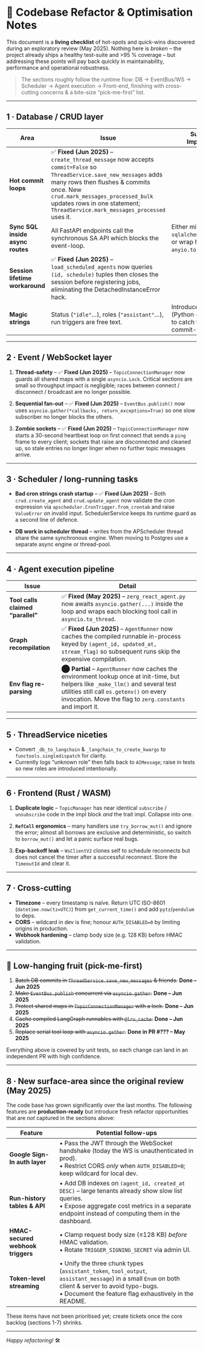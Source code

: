 # 📌 Codebase Refactor & Optimisation Notes

This document is a **living checklist** of hot-spots and quick-wins discovered
during an exploratory review (May 2025).  Nothing here is *broken* – the
project already ships a healthy test-suite and >95 % coverage – but addressing
these points will pay back quickly in maintainability, performance and
operational robustness.

> The sections roughly follow the runtime flow: DB → EventBus/WS → Scheduler →
> Agent execution → Front-end, finishing with cross-cutting concerns & a
> bite-size “pick-me-first” list.

---

## 1&nbsp;· Database / CRUD layer

| Area | Issue | Suggested Improvement |
|------|-------|-----------------------|
| **Hot commit loops** | ✅ **Fixed (Jun 2025)** – `create_thread_message` now accepts `commit=False` so `ThreadService.save_new_messages` adds many rows then flushes & commits once.  New `crud.mark_messages_processed_bulk` updates rows in one statement; `ThreadService.mark_messages_processed` uses it. |
| **Sync SQL inside async routes** | All FastAPI endpoints call the synchronous SA API which blocks the event-loop. | Either migrate to `sqlalchemy.ext.asyncio`, or wrap heavy CRUD in `anyio.to_thread`. |
| **Session lifetime workaround** | ✅ **Fixed (Jun 2025)** – `load_scheduled_agents` now queries `(id, schedule)` tuples then closes the session before registering jobs, eliminating the DetachedInstanceError hack. |
| **Magic strings** | Status (`"idle"`…), roles (`"assistant"`…), run triggers are free text. | Introduce small `Enum`s (Python + DB CHECK) to catch typos at commit-time. |

---

## 2&nbsp;· Event / WebSocket layer

1. **Thread-safety** – ✅ **Fixed (Jun 2025)** – `TopicConnectionManager`
   now guards all shared maps with a single `asyncio.Lock`.  Critical sections
   are small so throughput impact is negligible; races between connect /
   disconnect / broadcast are no longer possible.

2. **Sequential fan-out** – ✅ **Fixed (Jun 2025)** – `EventBus.publish()` now
   uses `asyncio.gather(*callbacks, return_exceptions=True)` so one slow
   subscriber no longer blocks the others.

3. **Zombie sockets** – ✅ **Fixed (Jun 2025)** – `TopicConnectionManager`
   now starts a 30-second heartbeat loop on first connect that sends a `ping`
   frame to every client; sockets that raise are disconnected and cleaned up,
   so stale entries no longer linger when no further topic messages arrive.

---

## 3&nbsp;· Scheduler / long-running tasks

* **Bad cron strings crash startup** – ✅ **Fixed (Jun 2025)** – Both
  `crud.create_agent` and `crud.update_agent` now validate the cron expression
  via `apscheduler.CronTrigger.from_crontab` and raise `ValueError` on
  invalid input.  SchedulerService keeps its runtime guard as a second line
  of defence.

* **DB work in scheduler thread** – writes from the APScheduler thread share
  the same synchronous engine. When moving to Postgres use a separate async
  engine or thread-pool.

---

## 4&nbsp;· Agent execution pipeline

| Issue | Detail |
|-------|--------|
| **Tool calls claimed “parallel”** | ✅ **Fixed (May 2025)** – `zerg_react_agent.py` now awaits `asyncio.gather(...)` inside the loop and wraps each blocking tool call in `asyncio.to_thread`. |
| **Graph recompilation** | ✅ **Fixed (Jun 2025)** – `AgentRunner` now caches the compiled runnable in-process keyed by `(agent_id, updated_at, stream_flag)` so subsequent runs skip the expensive compilation. |
| **Env flag re-parsing** | ⬤ **Partial** – `AgentRunner` now caches the environment lookup once at init-time, but helpers like `_make_llm()` and several test utilities still call `os.getenv()` on every invocation.  Move the flag to `zerg.constants` and import it. |

---

## 5&nbsp;· ThreadService niceties

* Convert `_db_to_langchain` & `_langchain_to_create_kwargs` to
  `functools.singledispatch` for clarity.
* Currently logs “unknown role” then falls back to `AIMessage`; raise in tests
  so new roles are introduced intentionally.

---

## 6&nbsp;· Frontend (Rust / WASM)

1.  **Duplicate logic** – `TopicManager` has near identical `subscribe` /
    `unsubscribe` code in the impl block *and* the trait impl.  Collapse into
    one.

2.  **`RefCell` ergonomics** – many handlers use `try_borrow_mut()` and ignore
    the error; almost all borrows are exclusive and deterministic, so switch
    to `borrow_mut()` and let a panic surface real bugs.

3.  **Exp-backoff leak** – `WsClientV2` clones self to schedule reconnects but
    does not cancel the timer after a successful reconnect.  Store the
    `TimeoutId` and clear it.

---

## 7&nbsp;· Cross-cutting

* **Timezone** – every timestamp is naïve.  Return UTC ISO-8601 (`datetime.now(tz=UTC)`)
  from `get_current_time()` and add `pytz`/`pendulum` to deps.
* **CORS** – wildcard in dev is fine; honour `AUTH_DISABLED=0` by limiting
  origins in production.
* **Webhook hardening** – clamp body size (e.g. 128 KB) before HMAC validation.

---

## 🍬 Low-hanging fruit (pick-me-first)

1. ~~Batch DB commits in `ThreadService.save_new_messages` & friends.~~ **Done – Jun 2025**
2. ~~Make `EventBus.publish` concurrent via `asyncio.gather`.~~  **Done – Jun 2025**
3. ~~Protect shared maps in `TopicConnectionManager` with a lock.~~ **Done – Jun 2025**
4. ~~Cache compiled LangGraph runnables with `@lru_cache`.~~ **Done – Jun 2025**
5. ~~Replace serial tool loop with `asyncio.gather`.~~  **Done in PR #??? – May 2025**

Everything above is covered by unit tests, so each change can land in an
independent PR with high confidence.

---

## 8 · New surface-area since the original review (May 2025)

The code base has grown significantly over the last months.  The following
features are **production-ready** but introduce fresh refactor opportunities
that are *not* captured in the sections above:

| Feature | Potential follow-ups |
|---------|----------------------|
| **Google Sign-In auth layer** | • Pass the JWT through the WebSocket handshake (today the WS is unauthenticated in prod).<br>• Restrict CORS *only* when `AUTH_DISABLED=0`; keep wildcard for local dev. |
| **Run-history tables & API** | • Add DB indexes on `(agent_id, created_at DESC)` – large tenants already show slow list queries.<br>• Expose aggregate cost metrics in a separate endpoint instead of computing them in the dashboard. |
| **HMAC-secured webhook triggers** | • Clamp request body size (≤128 KB) *before* HMAC validation.<br>• Rotate `TRIGGER_SIGNING_SECRET` via admin UI. |
| **Token-level streaming** | • Unify the three chunk types (`assistant_token`, `tool_output`, `assistant_message`) in a small `Enum` on both client & server to avoid typo-bugs.<br>• Document the feature flag exhaustively in the README. |

These items have not been prioritised yet; create tickets once the core
backlog (sections 1-7) shrinks.

---

*Happy refactoring!* 🛠️
